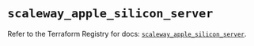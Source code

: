 # `scaleway_apple_silicon_server`

Refer to the Terraform Registry for docs: [`scaleway_apple_silicon_server`](https://registry.terraform.io/providers/scaleway/scaleway/2.42.1/docs/resources/apple_silicon_server).
